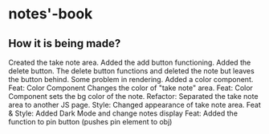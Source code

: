 # notes'-book

## How it is being made?

Created the take note area.
Added the add button functioning.
Added the delete button.
The delete button functions and deleted the note but leaves the button behind. Some problem in rendering.
Added a color component.
Feat: Color Component Changes the color of "take note" area.
Feat: Color Component sets the bg color of the note.
Refactor: Separated the take note area to another JS page.
Style: Changed appearance of take note area.
Feat & Style: Added Dark Mode and change notes display
Feat: Added the function to pin button (pushes pin element to obj)
